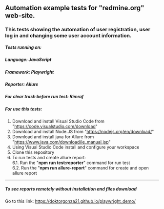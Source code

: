 ## Automation example tests for "redmine.org" web-site.

### This tests showing the automation of user registration, user log in and changing some user account information.

##### **Tests running on:**

##### **Language:** JavaScript
##### **Framework:** Playwright
##### **Reporter:** Allure
##### **For clear trash before run test:** Rimraf

##### **For use this tests:**

1. Download and install Visual Studio Code from "https://code.visualstudio.com/download"
2. Download and install Node.JS from "https://nodejs.org/en/download/"
3. Download and install java for Allure from "https://www.java.com/download/ie_manual.jsp"
4. Using Visual Studio Code install and configure your workspace
5. Clone this repository
6. To run tests and create allure report:<br>
    6.1. Run the "**npm run test:reporter**" command for run test<br>
    6.2. Run the "**npm run allure-report**" command for create and open allure report 

---------------------------------------------------------------------------------------
##### **To see reports remotely without installation and files download**
Go to this link: https://doktorgonza21.github.io/playwright_demo/



